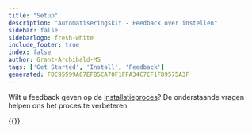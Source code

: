 ```yaml
---
title: "Setup"
description: "Automatiseringskit - Feedback over instellen"
sidebar: false
sidebarlogo: fresh-white
include_footer: true
index: false
author: Grant-Archibald-MS
tags: ['Get Started', 'Install', 'Feedback']
generated: FDC95599A67EFB5CA70F1FFA34C7CF1FB9575A3F
---
```


Wilt u feedback geven op de [installatieproces](/nl/get-started/setup)? De onderstaande vragen helpen ons het proces te verbeteren.

{{<questions name="/content/nl/get-started/setup-feedback.json" completed="Bedankt voor het voltooien van de installatiestappen" showNavigationButtons=true locale="nl">}}
